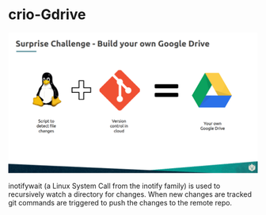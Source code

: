 # crio-Gdrive

<img src="image.png">

inotifywait (a Linux System Call from the inotify family) is used to recursively watch a directory for changes.
When new changes are tracked git commands are triggered to push the changes to the remote repo.
